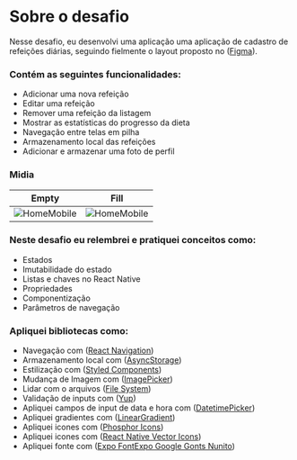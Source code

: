# Sobre o desafio

Nesse desafio, eu desenvolvi uma aplicação uma aplicação de cadastro de refeições diárias, seguindo fielmente o layout proposto no ([Figma](https://www.figma.com/design/vZA4LTwRD01HDJLWUFIuKb/Daily-Diet-%E2%80%A2-Desafio-React-Native?node-id=0-1&p=f&t=Baqt5QCqylwQsQpS-0)).

### Contém as seguintes funcionalidades:

- Adicionar uma nova refeição
- Editar uma refeição
- Remover uma refeição da listagem
- Mostrar as estatísticas do progresso da dieta
- Navegação entre telas em pilha
- Armazenamento local das refeições
- Adicionar e armazenar uma foto de perfil

### Midia
  Empty | Fill
  :---: | :---:
  ![HomeMobile]() | ![HomeMobile]()

### Neste desafio eu relembrei e pratiquei conceitos como:

- Estados
- Imutabilidade do estado
- Listas e chaves no React Native
- Propriedades
- Componentização
- Parâmetros de navegação

### Apliquei bibliotecas como:

- Navegação com ([React Navigation](https://reactnavigation.org/))
- Armazenamento local com ([AsyncStorage](https://react-native-async-storage.github.io/async-storage/docs/usage/))
- Estilização com ([Styled Components](https://styled-components.com/))
- Mudança de Imagem com ([ImagePicker](https://docs.expo.dev/versions/latest/sdk/imagepicker/))
- Lidar com o arquivos ([File System](https://docs.expo.dev/versions/latest/sdk/filesystem/))
- Validação de inputs com ([Yup](https://github.com/jquense/yup))
- Apliquei campos de input de data e hora com ([DatetimePicker](https://github.com/react-native-datetimepicker/datetimepicker))
- Apliquei gradientes com ([LinearGradient](https://docs.expo.dev/versions/latest/sdk/linear-gradient/))
- Apliquei icones com ([Phosphor Icons](https://phosphoricons.com/))
- Apliquei icones com ([React Native Vector Icons](https://github.com/oblador/react-native-vector-icons))
- Apliquei fonte com ([Expo Font](https://docs.expo.dev/versions/latest/sdk/font/)[Expo Google Gonts Nunito](https://www.npmjs.com/package/@expo-google-fonts/nunito))
